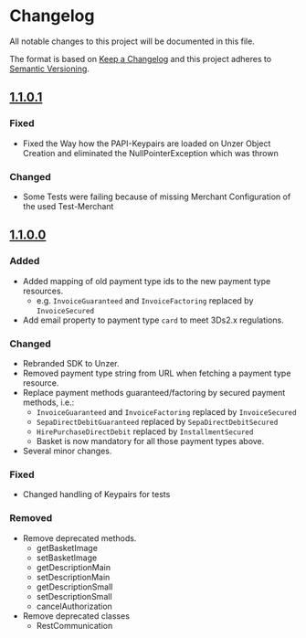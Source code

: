 # Changelog

All notable changes to this project will be documented in this file.

The format is based on [Keep a Changelog](http://keepachangelog.com/en/1.0.0/) and this project adheres
to [Semantic Versioning](http://semver.org/spec/v2.0.0.html).

## [1.1.0.1][1.1.0.1]

### Fixed

*  Fixed the Way how the PAPI-Keypairs are loaded on Unzer Object Creation and eliminated the NullPointerException which was thrown

### Changed

*  Some Tests were failing because of missing Merchant Configuration of the used Test-Merchant

## [1.1.0.0][1.1.0.0]

### Added

*  Added mapping of old payment type ids to the new payment type resources.
    * e.g. `InvoiceGuaranteed` and `InvoiceFactoring` replaced by `InvoiceSecured`
*  Add email property to payment type `card` to meet 3Ds2.x regulations.

### Changed

*  Rebranded SDK to Unzer.
*  Removed payment type string from URL when fetching a payment type resource.
*  Replace payment methods guaranteed/factoring by secured payment methods, i.e.:
    * `InvoiceGuaranteed` and `InvoiceFactoring` replaced by `InvoiceSecured`
    * `SepaDirectDebitGuaranteed` replaced by `SepaDirectDebitSecured`
    * `HirePurchaseDirectDebit` replaced by `InstallmentSecured`
    * Basket is now mandatory for all those payment types above.
*  Several minor changes.

### Fixed

*  Changed handling of Keypairs for tests

### Removed

*  Remove deprecated methods.
    * getBasketImage
    * setBasketImage
    * getDescriptionMain
    * setDescriptionMain
    * getDescriptionSmall
    * setDescriptionSmall
    * cancelAuthorization
*  Remove deprecated classes
    * RestCommunication

[1.1.0.1]: http://github.com/unzerdev/java-sdk/compare/1.1.0.0..1.1.0.1

[1.1.0.0]: http://github.com/unzerdev/java-sdk/compare/c45ad44972e4a96b30b0744f5b70734f2122f142..1.1.0.0